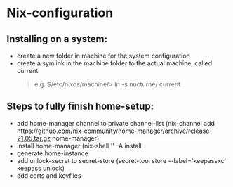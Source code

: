 # Nix-configuration

## Installing on a system:

* create a new folder in machine for the system configuration
* create a symlink in the machine folder to the actual machine, called current
  > e.g. $/etc/nixos/machine/> ln -s nucturne/ current

## Steps to fully finish home-setup:

* add home-manager channel to private channel-list (nix-channel add https://github.com/nix-community/home-manager/archive/release-21.05.tar.gz home-manager)
* install home-manager (nix-shell '<home-manager>' -A install
* generate home-instance
* add unlock-secret to secret-store (secret-tool store --label='keepassxc' keepass unlock)
* add certs and keyfiles

